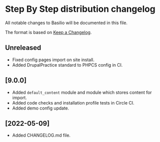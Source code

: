 # Step By Step distribution changelog
All notable changes to Basilio will be documented in this file.

The format is based on [Keep a Changelog](https://keepachangelog.com/en/1.0.0/).

## Unreleased
- Fixed config pages import on site install.
- Added DrupalPractice standard to PHPCS config in CI.

## [9.0.0]
- Added `default_content` module and module which stores content for import.
- Added code checks and installation profile tests in Circle CI.
- Added demo config update.

## [2022-05-09]
- Added CHANGELOG.md file.
